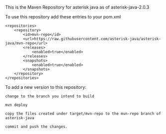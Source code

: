 This is the Maven Repository for asterisk java as of asterisk-java-2.0.3

To use this repository add these entries to your pom.xml

	<repositories>
		<repository>
			<id>mvn-repo</id>
            <url>https://raw.githubusercontent.com/asterisk-java/asterisk-java/mvn-repo</url>
 			<releases>
				<enabled>true</enabled>
			</releases>
			<snapshots>
				<enabled>true</enabled>
			</snapshots>
		</repository>
	</repositories>

To add a new version to this repository:

	change to the branch you intend to build
	
	mvn deploy 
	
	copy the files created under target/mvn-repo to the mvn-repo branch of asterisk-java
	
	commit and push the changes.
